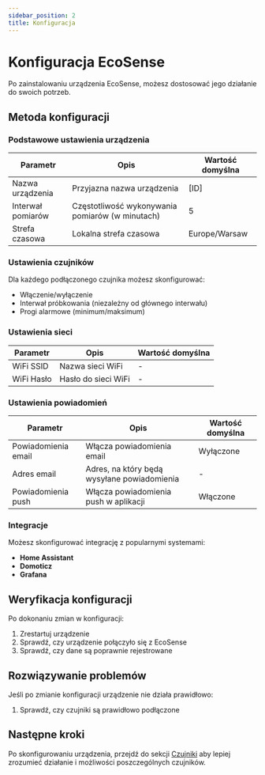 ```yaml
---
sidebar_position: 2
title: Konfiguracja
---
```


# Konfiguracja EcoSense

Po zainstalowaniu urządzenia EcoSense, możesz dostosować jego działanie do swoich potrzeb.

## Metoda konfiguracji

### Podstawowe ustawienia urządzenia

| Parametr          | Opis                                            | Wartość domyślna |
| ----------------- | ----------------------------------------------- | ---------------- |
| Nazwa urządzenia  | Przyjazna nazwa urządzenia                      | [ID]             |
| Interwał pomiarów | Częstotliwość wykonywania pomiarów (w minutach) | 5                |
| Strefa czasowa    | Lokalna strefa czasowa                          | Europe/Warsaw    |

### Ustawienia czujników

Dla każdego podłączonego czujnika możesz skonfigurować:

- Włączenie/wyłączenie
- Interwał próbkowania (niezależny od głównego interwału)
- Progi alarmowe (minimum/maksimum)

### Ustawienia sieci

| Parametr   | Opis                | Wartość domyślna |
| ---------- | ------------------- | ---------------- |
| WiFi SSID  | Nazwa sieci WiFi    | -                |
| WiFi Hasło | Hasło do sieci WiFi | -                |

### Ustawienia powiadomień

| Parametr            | Opis                                        | Wartość domyślna |
| ------------------- | ------------------------------------------- | ---------------- |
| Powiadomienia email | Włącza powiadomienia email                  | Wyłączone        |
| Adres email         | Adres, na który będą wysyłane powiadomienia | -                |
| Powiadomienia push  | Włącza powiadomienia push w aplikacji       | Włączone         |

### Integracje

Możesz skonfigurować integrację z popularnymi systemami:

- **Home Assistant**
- **Domoticz**
- **Grafana**

## Weryfikacja konfiguracji

Po dokonaniu zmian w konfiguracji:

1. Zrestartuj urządzenie
2. Sprawdź, czy urządzenie połączyło się z EcoSense
3. Sprawdź, czy dane są poprawnie rejestrowane

## Rozwiązywanie problemów

Jeśli po zmianie konfiguracji urządzenie nie działa prawidłowo:

1. Sprawdź, czy czujniki są prawidłowo podłączone

## Następne kroki

Po skonfigurowaniu urządzenia, przejdź do sekcji [Czujniki](/Guides/Sensors) aby lepiej zrozumieć działanie i możliwości poszczególnych czujników.
